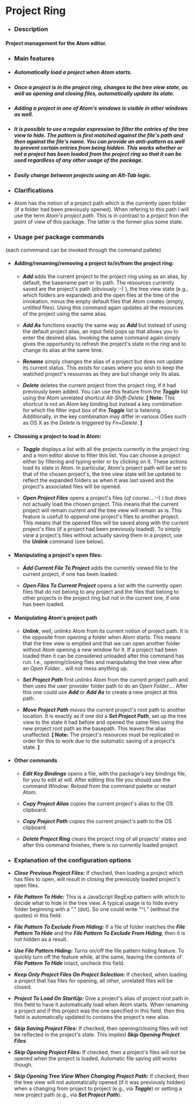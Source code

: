# Project Ring

- ### Description

 #### Project management for the Atom editor.


- ### Main features

 - ##### Automatically load a project when Atom starts.

 - ##### Once a project is in the project ring, changes to the tree view state, as well as opening and closing files, automatically update its state.

 - ##### Adding a project in one of Atom's windows is visible in other windows as well.

 - ##### It is possible to use a regular expression to filter the entries of the tree view to hide. The pattern is first matched against the file's path and then against the file's name. You can provide an _anti-pattern_ as well to prevent certain entries from being hidden. This works whether or not a project has been loaded from the project ring so that it can be used regardless of any other usage of the package.

 - ##### Easily change between projects using an _Alt-Tab_ logic.


- ### Clarifications

 - Atom has the notion of a project path which is the currently open folder (if a folder had been previously opened). When refering to this path I will use the term _Atom's project path_. This is in contrast to a _project_ fron the point of view of this package. The latter is the former plus some state.


- ### Usage per package commands
(each commmand can be invoked through the command pallete)

 - #### Adding/renaming/removing a project to/in/from the project ring:

    - **_Add_** adds the current project to the project ring using as an alias, by default, the basename part or its path. The resources currently saved are the project's path (obviously :-) ), the tree view state (e.g., which folders are expanded) and the open files at the time of the invokation, minus the empty default files that Atom creates (empty, _untitled_ files). Using this command again updates all the resources of the project using the same alias.

    - **_Add As_** functions exactly the same way as **_Add_** but instead of using the default project alias, an input field pops up that allows you to enter the desired alias. Invoking the same command again simply gives the opportunity to refresh the project's state in the ring and to change its alias at the same time.

    - **_Rename_** simply changes the alias of a project but does not update its current status. This exists for cases where you wish to keep the watched project's resources as they are but change only its alias.

    - **_Delete_** deletes the current project from the project ring, if it had previously been added. You can use this feature from the **_Toggle_** list using the Atom unrelated shortcut _Alt-Shift-Delete_. **[ Note:** This shortcut is not an Atom key binding but instead a key combination for which the filter input box of the **_Toggle_** list is listening. Additionally, in the key combination may differ in various OSes such as OS X as the _Delete_ is triggered by _Fn+Delete_. **]**

 - #### Choosing a project to load in Atom:

    - **_Toggle_** displays a list with all the projects currently in the project ring and a mini editor above to filter this list. You can choose a project either by filtering and typing enter or by clicking on it. These actions load its state in Atom. In particular, Atom's project path will be set to that of the chosen project's, the tree view state will be updated to reflect the expanded folders as when it was last saved and the project's associated files will be opened.

    - **_Open Project Files_** opens a project's files (_of course..._ :-) ) but does not actually load the chosen project. This means that the current project will remain _current_ and the tree view will remain as is. This feature is usefull to _append_ one project's files to another project. This means that the opened files will be saved along with the current project's files (if a project had been previously loaded). To simply _view_ a project's files without actually saving them in a project, use the **_Unlink_** command (see below).

 - #### Manipulating a project's open files:

    - **_Add Current File To Project_** adds the currently viewed file to the current project, if one has been loaded.

    - **_Open Files To Current Project_** opens a list with the currently open files that do not belong to any project and the files that belong to other projects in the project ring but not in the current one, if one has been loaded.

 - #### Manipulating Atom's project path

    - **_Unlink_**, well, _unlinks_ Atom from its current notion of project path. It is the opposite from opening a folder when Atom starts. This means that the tree view is emptied and that we can open another folder without Atom opening a new window for it. If a project had been loaded then it can be considered unloaded after this command has run. I.e., opening/closing files and manipulating the tree view after an _Open Folder..._ will not mess anything up.

    - **_Set Project Path_** first unlinks Atom from the current project path and then uses the user provider folder path to do an _Open Folder..._. After this one could use **_Add_** or **_Add As_** to create a new project at this path.

    - **_Move Project Path_** _moves_ the current project's root path to another location. It is exactly as if one did a **_Set Project Path_**, set up the tree view to the state it had before and opened the same files using the new project root path as the basepath. This leaves the alias unaffected. **[ Note:** The project's resources must be replicated in order for this to work due to the automatic saving of a project's state. **]**

 - #### Other commands

    - **_Edit Key Bindings_** opens a file, with the package's key bindings file, for you to edit at will. After editing this file you should use the command _Window: Reload_ from the command palette or restart Atom.

    - **_Copy Project Alias_** copies the current project's alias to the OS clipboard.

    - **_Copy Project Path_** copies the current project's path to the OS clipboard.

    - **_Delete Project Ring_** clears the project ring of all projects' states and after this command finishes, there is no currently loaded project.


- ### Explanation of the configuration options

 - **_Close Previous Project Files:_** If cheched, then loading a project which has files to open, will result in closing the previously loaded project's open files.

 - **_File Pattern To Hide:_** This is a JavaScript RegExp pattern with which to decide what to hide in the tree view. A typical usage is to hide every folder beginning with a "." (dot). So one could write _"^\\."_ (without the quotes) in this field.

 - **_File Pattern To Exclude From Hiding:_** If a file of folder matches the **_File Pattern To Hide_** and the **_File Pattern To Exclude From Hiding_**, then it is not hidden as a result.

 - **_Use File Pattern Hiding:_** Turns on/off the file pattern hiding feature. To quickly turn off the feature while, at the same, leaving the contents of **_File Pattern To Hide_** intact, uncheck this field.

 - **_Keep Only Project Files On Project Selection:_** If checked, when loading a project that has files for opening, all other, unrelated files will be closed.

 - **_Project To Load On StartUp:_** Give a project's alias of project root path in this field to have it automatically load when Atom starts. When renaming a project and if this project was the one specified in this field, then this field is automatically updated to contains the project's new alias.

 - **_Skip Saving Project Files:_** If checked, then opening/closing files will not be reflected in the project's state. This implied **_Skip Opening Project Files_**.

 - **_Skip Opening Project Files:_** If checked, then a project's files will not be opened when the project is loaded. Automatic file saving still works though.

 - **_Skip Opening Tree View When Changing Project Path:_** If checked, then the tree view will not automatically opened (if it was previously hidden) when a changing from project to project (e.g., via **_Toggle_**) or setting a new project path (e.g., via **_Set Project Path_**).
